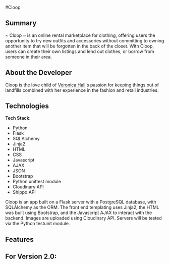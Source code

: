 #Cloop

## Summary 
~ Cloop ~ is an online rental marketplace for clothing, offering users the opportunity to try new outfits and accessories without committing to owning another item that will be forgotten in the back of the closet. With Cloop, users can create their own listings and lend out clothes, or borrow from someone in their area. 

## About the Developer 
Cloop is the love child of [Veronica Hall](https://www.linkedin.com/in/ver0nicahall/)'s passion for keeping things out of landfills combined with her experience in the fashion and retail industries. 

## Technologies

**Tech Stack:**

- Python
- Flask
- SQLAlchemy
- Jinja2
- HTML
- CSS
- Javascript
- AJAX
- JSON
- Bootstrap
- Python unittest module
- Cloudinary API
- Shippo API

Cloop is an app built on a Flask server with a PostgreSQL database, with SQLAlchemy as the ORM. The front end templating uses Jinja2, the HTML was built using Bootstrap, and the Javascript AJAX to interact with the backend. Images are uploaded using Cloudinary API. Servers will be tested via the Python testunit module. 

## Features
## For Version 2.0:
